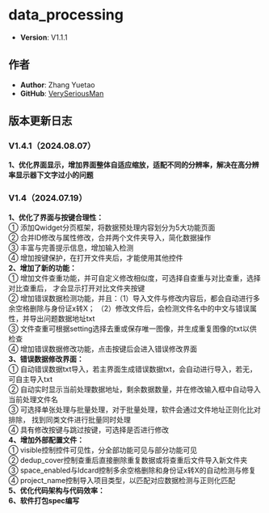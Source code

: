 # data_processing
- **Version**: V1.1.1

## 作者

- **Author**: Zhang Yuetao
- **GitHub**: [VerySeriousMan](https://github.com/VerySeriousMan)

## 版本更新日志

### V1.4.1（2024.08.07）
**1、优化界面显示，增加界面整体自适应缩放，适配不同的分辨率，解决在高分辨率显示器下文字过小的问题**<br>

### V1.4（2024.07.19）
**1、优化了界面与按键合理性：**<br>
① 添加Qwidget分页框架，将数据预处理内容划分为5大功能页面<br>
② 合并ID修改与属性修改，合并两个文件夹导入，简化数据操作<br>
③ 丰富与完善提示信息，增加输入检测<br>
④ 增加按键保护，在打开文件夹后，才能使用其他控件<br>
**2、增加了新的功能：**<br>
① 增加文件查重功能，并可自定义修改相似度，可选择自查重与对比查重，选择对比查重后，
才会显示打开对比文件夹按键<br>
② 增加错误数据检测功能，并且：（1）导入文件与修改内容后，都会自动进行多余空格删除与身份证x转X；
（2）修改文件后，会检测文件名中的中文与错误属性，并导出问题数据地址txt<br>
③ 文件查重可根据setting选择去重或保存唯一图像，并生成重复图像的txt以供检查<br>
④ 增加错误数据修改功能，点击按键后会进入错误修改界面<br>
**3、错误数据修改界面：**<br>
① 自动错误数据txt导入，若主界面生成错误数据txt，会自动进行导入，若无，可自主导入txt<br>
② 自动实时显示当前处理数据地址，剩余数据数量，并在修改输入框中自动导入当前处理文件名<br>
③ 可选择单张处理与批量处理，对于批量处理，软件会通过文件地址正则化比对排除，
找到同类文件进行批量同时处理<br>
④ 具有修改按键与跳过按键，可选择是否进行修改<br>
**4、增加外部配置文件：**<br>
① visible控制控件可见性，分全部功能可见与部分功能可见<br>
② dedup_cover控制查重后直接删除重复数据或将查重后文件导入新文件夹<br>
③ space_enabled与Idcard控制多余空格删除和身份证x转X的自动检测与修复<br>
④ project_name控制导入项目类型，以匹配对应数据检测与正则化匹配<br>
**5、优化代码架构与代码效率：**<br>
**6、软件打包spec编写**<br>